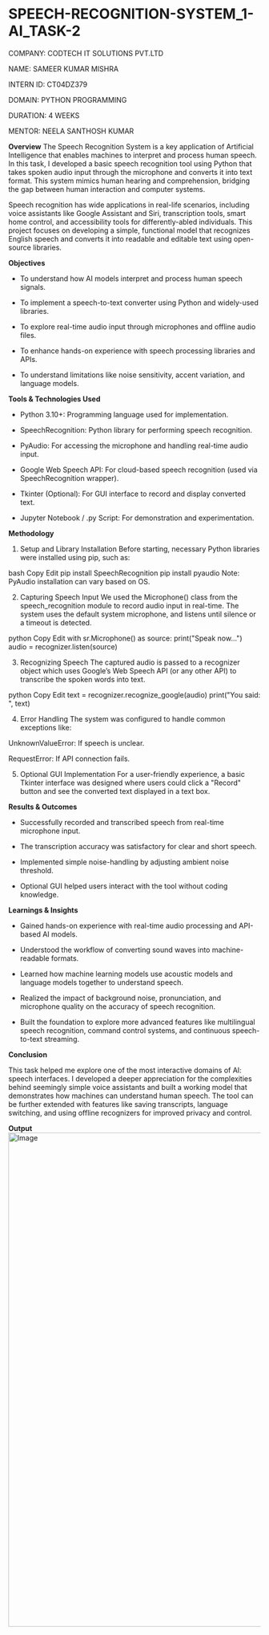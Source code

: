 # SPEECH-RECOGNITION-SYSTEM_1-AI_TASK-2

COMPANY: CODTECH IT SOLUTIONS PVT.LTD

NAME: SAMEER KUMAR MISHRA

INTERN ID: CT04DZ379

DOMAIN: PYTHON PROGRAMMING

DURATION: 4 WEEKS

MENTOR: NEELA SANTHOSH KUMAR


**Overview**
The Speech Recognition System is a key application of Artificial Intelligence that enables machines to interpret and process human speech. In this task, I developed a basic speech recognition tool using Python that takes spoken audio input through the microphone and converts it into text format. This system mimics human hearing and comprehension, bridging the gap between human interaction and computer systems.

Speech recognition has wide applications in real-life scenarios, including voice assistants like Google Assistant and Siri, transcription tools, smart home control, and accessibility tools for differently-abled individuals. This project focuses on developing a simple, functional model that recognizes English speech and converts it into readable and editable text using open-source libraries.


**Objectives**
- To understand how AI models interpret and process human speech signals.

- To implement a speech-to-text converter using Python and widely-used libraries.

- To explore real-time audio input through microphones and offline audio files.

- To enhance hands-on experience with speech processing libraries and APIs.

- To understand limitations like noise sensitivity, accent variation, and language models.


**Tools & Technologies Used**
- Python 3.10+: Programming language used for implementation.

- SpeechRecognition: Python library for performing speech recognition.

- PyAudio: For accessing the microphone and handling real-time audio input.

- Google Web Speech API: For cloud-based speech recognition (used via SpeechRecognition wrapper).

- Tkinter (Optional): For GUI interface to record and display converted text.

- Jupyter Notebook / .py Script: For demonstration and experimentation.


**Methodology**
1. Setup and Library Installation
Before starting, necessary Python libraries were installed using pip, such as:

bash
Copy
Edit
pip install SpeechRecognition
pip install pyaudio
Note: PyAudio installation can vary based on OS.

2. Capturing Speech Input
We used the Microphone() class from the speech_recognition module to record audio input in real-time. The system uses the default system microphone, and listens until silence or a timeout is detected.

python
Copy
Edit
with sr.Microphone() as source:
    print("Speak now...")
    audio = recognizer.listen(source)

3. Recognizing Speech
The captured audio is passed to a recognizer object which uses Google’s Web Speech API (or any other API) to transcribe the spoken words into text.

python
Copy
Edit
text = recognizer.recognize_google(audio)
print("You said: ", text)

4. Error Handling
The system was configured to handle common exceptions like:

UnknownValueError: If speech is unclear.

RequestError: If API connection fails.

5. Optional GUI Implementation
For a user-friendly experience, a basic Tkinter interface was designed where users could click a "Record" button and see the converted text displayed in a text box.


**Results & Outcomes**
- Successfully recorded and transcribed speech from real-time microphone input.

- The transcription accuracy was satisfactory for clear and short speech.

- Implemented simple noise-handling by adjusting ambient noise threshold.

- Optional GUI helped users interact with the tool without coding knowledge.


**Learnings & Insights**
- Gained hands-on experience with real-time audio processing and API-based AI models.

- Understood the workflow of converting sound waves into machine-readable formats.

- Learned how machine learning models use acoustic models and language models together to understand speech.

- Realized the impact of background noise, pronunciation, and microphone quality on the accuracy of speech recognition.

- Built the foundation to explore more advanced features like multilingual speech recognition, command control systems, and continuous speech-to-text streaming.


**Conclusion**

This task helped me explore one of the most interactive domains of AI: speech interfaces. I developed a deeper appreciation for the complexities behind seemingly simple voice assistants and built a working model that demonstrates how machines can understand human speech. The tool can be further extended with features like saving transcripts, language switching, and using offline recognizers for improved privacy and control.


**Output**
<img width="1918" height="985" alt="Image" src="https://github.com/user-attachments/assets/9b1735dd-e4dd-4fdb-bb41-d06cee529c1a" />
